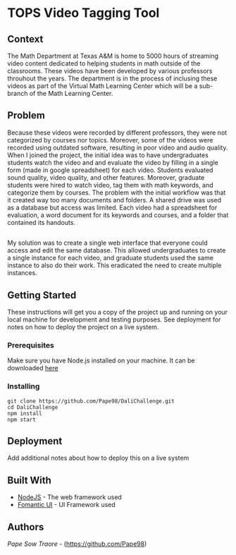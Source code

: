 # TOPS Video Tagging Tool


## Context

The Math Department at Texas A&M is home to 5000 hours of streaming video content dedicated to helping students in math outside of the classrooms. These videos have been developed by various professors throuhout the years. The department is in the process of inclusing these videos as part of the Virtual Math Learning Center which will be a sub-branch of the Math Learning Center.

## Problem

Because these videos were recorded by different professors, they were not categorized by courses nor topics. Moreover, some of the videos were recorded using outdated software, resulting in poor video and audio quality. When I joined the project, the initial idea was to have undergraduates students watch the video and and evaluate the video by filling in a single form (made in google spreadsheet) for each video. Students evaluated sound quality, video quality, and other features. Moreover, graduate students were hired to watch video, tag them with math keywords, and categorize them by courses. The problem with the initial workflow was that it created way too many documents and folders. A shared drive was used as a database but access was limited. Each video had a spreadsheet for evaluation, a word document for its keywords and courses, and a folder that contained its handouts.

## 

My solution was to create a single web interface that everyone could access and edit the same database. This allowed undergraduates to create a single instance for each video, and graduate students used the same instance to also do their work. This eradicated the need to create multiple instances.





## Getting Started

These instructions will get you a copy of the project up and running on your local machine for development and testing purposes. See deployment for notes on how to deploy the project on a live system.

### Prerequisites

Make sure you have Node.js installed on your machine. It can be downloaded [here]( https://nodejs.org/en/download/)

### Installing
```
git clone https://github.com/Pape98/DaliChallenge.git
cd DaliChallenge
npm install
npm start
```

## Deployment

Add additional notes about how to deploy this on a live system

## Built With

* [NodeJS](https://nodejs.org/en/) - The web framework used
* [Fomantic UI](https://fomantic-ui.com/) - UI Framework used

## Authors

 *Pape Sow Traore* - (https://github.com/Pape98)
